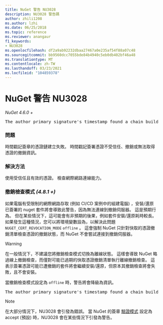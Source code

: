 ```yaml
---
title: NuGet 警告 NU3028
description: NU3028 警告碼
author: zhili1208
ms.author: lzhi
ms.date: 06/25/2018
ms.topic: reference
ms.reviewer: anangaur
f1_keywords:
- NU3028
ms.openlocfilehash: df2a9ab92232dbaa27467a0e235af54f88a07c48
ms.sourcegitcommit: bb9560dcc7055bde84b4940c5eb0db402bf46a48
ms.translationtype: MT
ms.contentlocale: zh-TW
ms.lasthandoff: 03/23/2021
ms.locfileid: "104859378"
---
```

# <a name="nuget-warning-nu3028"></a>NuGet 警告 NU3028

*NuGet 4.6.0 +*

<pre>The author primary signature's timestamp found a chain building issue: The revocation function was unable to check revocation because the revocation server could not be reached. For more information, visit https://aka.ms/certificateRevocationMode</pre>

### <a name="issue"></a>問題
時間戳記簽章的憑證鏈建立失敗。 時間戳記簽署憑證不受信任、撤銷或無法取得憑證的撤銷資訊。

### <a name="solution"></a>解決方法
使用受信任且有效的憑證。 檢查網際網路連線能力。

### <a name="revocation-check-mode-481"></a>撤銷檢查模式 *(4.8.1 +)*
如果電腦有受限制的網際網路存取 (例如 CI/CD 案例中的組建電腦) ，安裝/還原已簽署的 nuget 套件將會導致此警告，因為無法連線到撤銷伺服器。 這是預期行為。
但在某些情況下，這可能會有非預期的後果，例如套件安裝/還原耗時較長。 如果發生這種情況，您可以將環境變數設為，以解決此問題 `NUGET_CERT_REVOCATION_MODE` `offline` 。 這會強制 NuGet 只針對快取的憑證撤銷清單檢查憑證的撤銷狀態，而 NuGet 不會嘗試連接到撤銷伺服器。

> [!Warning]
> 在一般情況下，不建議您將撤銷檢查模式切換為離線狀態。 這樣會導致 NuGet 略過線上撤銷檢查，而僅對可能已過期的快取憑證撤銷清單執行離線撤銷檢查。 這表示簽署憑證可能已遭撤銷的套件將會繼續安裝/還原，但原本其撤銷檢查將會失敗，且不會安裝。

當撤銷檢查模式設定為 `offline` 時，警告將會降級為資訊。

<pre>The author primary signature's timestamp found a chain building issue: The revocation function was unable to check revocation because the certificate is not available in the cached certificate revocation list and NUGET_CERT_REVOCATION_MODE environment variable has been set to offline. For more information, visit https://aka.ms/certificateRevocationMode.</pre>

> [!Note]
> 在大部分情況下，NU3028 會引發為錯誤。 當 NuGet 的簽章 [驗證模式](../../consume-packages/installing-signed-packages.md#configure-package-signature-requirements) 設定為 accept (預設) 時，NU3028 會在某些情況下引發為警告。
